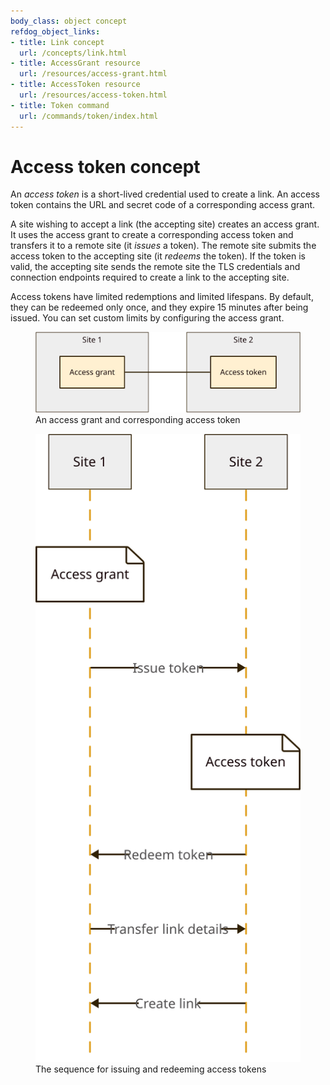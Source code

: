 ```yaml
---
body_class: object concept
refdog_object_links:
- title: Link concept
  url: /concepts/link.html
- title: AccessGrant resource
  url: /resources/access-grant.html
- title: AccessToken resource
  url: /resources/access-token.html
- title: Token command
  url: /commands/token/index.html
---
```


# Access token concept

<section>

An _access token_ is a short-lived credential used to create a
link.  An access token contains the URL and secret code of a
corresponding access grant.

A site wishing to accept a link (the accepting site) creates an
access grant.  It uses the access grant to create a
corresponding access token and transfers it to a remote site (it
_issues_ a token).  The remote site submits the access token to
the accepting site (it _redeems_ the token).  If the token is
valid, the accepting site sends the remote site the TLS
credentials and connection endpoints required to create a link
to the accepting site.

Access tokens have limited redemptions and limited lifespans.
By default, they can be redeemed only once, and they expire 15
minutes after being issued.  You can set custom limits by
configuring the access grant.

<figure>
  <img src="images/access-token-1.svg"/>
  <figcaption>An access grant and corresponding access token</figcaption>
</figure>

<figure>
  <img src="images/access-token-2.svg"/>
  <figcaption>The sequence for issuing and redeeming access tokens</figcaption>
</figure>

</section>
